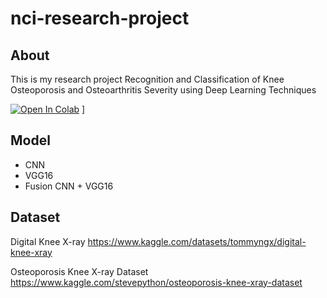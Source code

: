 # nci-research-project

## About

This is my research project Recognition and Classification of Knee Osteoporosis and Osteoarthritis Severity using Deep Learning Techniques

[![Open In Colab](https://colab.research.google.com/assets/colab-badge.svg)](https://drive.google.com/file/d/1VOz5HkEN-f-RaI1gVFeIqNMBQRGzYnQ3/view?usp=sharing)
]


## Model

- CNN
- VGG16
- Fusion CNN + VGG16 


## Dataset

Digital Knee X-ray
https://www.kaggle.com/datasets/tommyngx/digital-knee-xray

Osteoporosis Knee X-ray Dataset
https://www.kaggle.com/stevepython/osteoporosis-knee-xray-dataset

